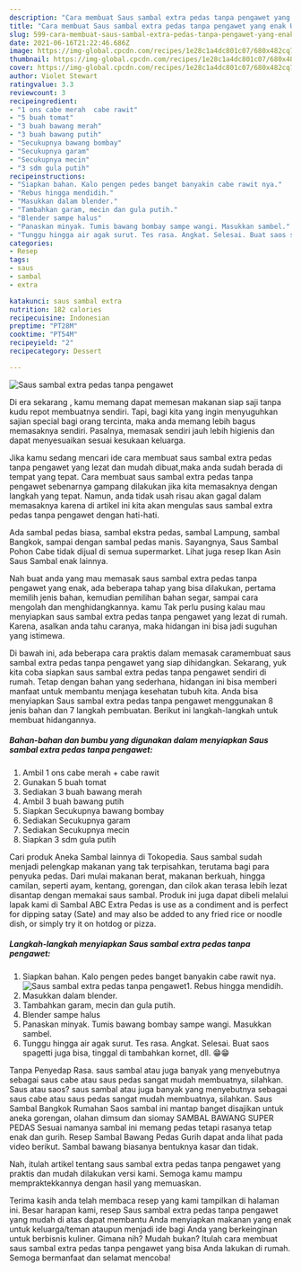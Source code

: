 ```yaml
---
description: "Cara membuat Saus sambal extra pedas tanpa pengawet yang enak Untuk Jualan"
title: "Cara membuat Saus sambal extra pedas tanpa pengawet yang enak Untuk Jualan"
slug: 599-cara-membuat-saus-sambal-extra-pedas-tanpa-pengawet-yang-enak-untuk-jualan
date: 2021-06-16T21:22:46.686Z
image: https://img-global.cpcdn.com/recipes/1e28c1a4dc801c07/680x482cq70/saus-sambal-extra-pedas-tanpa-pengawet-foto-resep-utama.jpg
thumbnail: https://img-global.cpcdn.com/recipes/1e28c1a4dc801c07/680x482cq70/saus-sambal-extra-pedas-tanpa-pengawet-foto-resep-utama.jpg
cover: https://img-global.cpcdn.com/recipes/1e28c1a4dc801c07/680x482cq70/saus-sambal-extra-pedas-tanpa-pengawet-foto-resep-utama.jpg
author: Violet Stewart
ratingvalue: 3.3
reviewcount: 3
recipeingredient:
- "1 ons cabe merah  cabe rawit"
- "5 buah tomat"
- "3 buah bawang merah"
- "3 buah bawang putih"
- "Secukupnya bawang bombay"
- "Secukupnya garam"
- "Secukupnya mecin"
- "3 sdm gula putih"
recipeinstructions:
- "Siapkan bahan. Kalo pengen pedes banget banyakin cabe rawit nya."
- "Rebus hingga mendidih."
- "Masukkan dalam blender."
- "Tambahkan garam, mecin dan gula putih."
- "Blender sampe halus"
- "Panaskan minyak. Tumis bawang bombay sampe wangi. Masukkan sambel."
- "Tunggu hingga air agak surut. Tes rasa. Angkat. Selesai. Buat saos spagetti juga bisa, tinggal di tambahkan kornet, dll. 😁😁"
categories:
- Resep
tags:
- saus
- sambal
- extra

katakunci: saus sambal extra 
nutrition: 182 calories
recipecuisine: Indonesian
preptime: "PT28M"
cooktime: "PT54M"
recipeyield: "2"
recipecategory: Dessert

---
```



![Saus sambal extra pedas tanpa pengawet](https://img-global.cpcdn.com/recipes/1e28c1a4dc801c07/680x482cq70/saus-sambal-extra-pedas-tanpa-pengawet-foto-resep-utama.jpg)

Di era  sekarang , kamu memang dapat memesan makanan siap saji tanpa kudu repot membuatnya sendiri. Tapi, bagi kita yang ingin menyuguhkan sajian special bagi orang tercinta, maka anda memang lebih bagus memasaknya sendiri. Pasalnya, memasak sendiri jauh lebih higienis dan dapat menyesuaikan sesuai kesukaan keluarga.

Jika kamu sedang mencari ide cara membuat saus sambal extra pedas tanpa pengawet yang lezat dan mudah dibuat,maka anda sudah berada di tempat yang tepat. Cara membuat saus sambal extra pedas tanpa pengawet  sebenarnya gampang dilakukan jika kita memasaknya dengan langkah yang tepat. Namun, anda tidak usah risau akan gagal dalam memasaknya 
karena di artikel ini kita akan mengulas saus sambal extra pedas tanpa pengawet dengan hati-hati.  

Ada sambal pedas biasa, sambal ekstra pedas, sambal Lampung, sambal Bangkok, sampai dengan sambal pedas manis. Sayangnya, Saus Sambal Pohon Cabe tidak dijual di semua supermarket. Lihat juga resep Ikan Asin Saus Sambal enak lainnya.

Nah buat anda yang mau memasak saus sambal extra pedas tanpa pengawet yang enak, ada beberapa tahap yang bisa dilakukan, pertama memilih jenis bahan, kemudian pemilihan bahan segar, sampai cara mengolah dan menghidangkannya. kamu Tak perlu pusing kalau mau menyiapkan saus sambal extra pedas tanpa pengawet yang lezat di rumah. Karena, asalkan anda  tahu caranya, maka hidangan ini bisa jadi suguhan yang istimewa.

Di bawah ini, ada beberapa cara praktis  dalam memasak caramembuat saus sambal extra pedas tanpa pengawet yang siap dihidangkan. Sekarang, yuk kita coba siapkan saus sambal extra pedas tanpa pengawet sendiri di rumah. Tetap dengan bahan yang sederhana, hidangan ini bisa memberi manfaat untuk membantu menjaga kesehatan tubuh kita. Anda bisa menyiapkan Saus sambal extra pedas tanpa pengawet menggunakan 8 jenis bahan dan 7 langkah pembuatan. Berikut ini langkah-langkah untuk membuat hidangannya.

<!--inarticleads1-->

##### Bahan-bahan dan bumbu yang digunakan dalam menyiapkan Saus sambal extra pedas tanpa pengawet:

1. Ambil 1 ons cabe merah + cabe rawit
1. Gunakan 5 buah tomat
1. Sediakan 3 buah bawang merah
1. Ambil 3 buah bawang putih
1. Siapkan Secukupnya bawang bombay
1. Sediakan Secukupnya garam
1. Sediakan Secukupnya mecin
1. Siapkan 3 sdm gula putih


Cari produk Aneka Sambal lainnya di Tokopedia. Saus sambal sudah menjadi pelengkap makanan yang tak terpisahkan, terutama bagi para penyuka pedas. Dari mulai makanan berat, makanan berkuah, hingga camilan, seperti ayam, kentang, gorengan, dan cilok akan terasa lebih lezat disantap dengan memakai saus sambal. Produk ini juga dapat dibeli melalui lapak kami di Sambal ABC Extra Pedas is use as a condiment and is perfect for dipping satay (Sate) and may also be added to any fried rice or noodle dish, or simply try it on hotdog or pizza. 

<!--inarticleads2-->

##### Langkah-langkah menyiapkan Saus sambal extra pedas tanpa pengawet:

1. Siapkan bahan. Kalo pengen pedes banget banyakin cabe rawit nya.
<img src="https://img-global.cpcdn.com/steps/b729d5ae55585c83/160x128cq70/saus-sambal-extra-pedas-tanpa-pengawet-langkah-memasak-1-foto.jpg" alt="Saus sambal extra pedas tanpa pengawet">1. Rebus hingga mendidih.
1. Masukkan dalam blender.
1. Tambahkan garam, mecin dan gula putih.
1. Blender sampe halus
1. Panaskan minyak. Tumis bawang bombay sampe wangi. Masukkan sambel.
1. Tunggu hingga air agak surut. Tes rasa. Angkat. Selesai. Buat saos spagetti juga bisa, tinggal di tambahkan kornet, dll. 😁😁


Tanpa Penyedap Rasa. saus sambal atau juga banyak yang menyebutnya sebagai saus cabe atau saus pedas sangat mudah membuatnya, silahkan. Saus atau saos? saus sambal atau juga banyak yang menyebutnya sebagai saus cabe atau saus pedas sangat mudah membuatnya, silahkan. Saus Sambal Bangkok Rumahan Saos sambal ini mantap banget disajikan untuk aneka gorengan, olahan dimsum dan siomay SAMBAL BAWANG SUPER PEDAS Sesuai namanya sambal ini memang pedas tetapi rasanya tetap enak dan gurih. Resep Sambal Bawang Pedas Gurih dapat anda lihat pada video berikut. Sambal bawang biasanya bentuknya kasar dan tidak. 

Nah, itulah artikel tentang  saus sambal extra pedas tanpa pengawet  yang praktis dan mudah dilakukan versi kami. Semoga kamu mampu mempraktekkannya dengan hasil yang memuaskan. 

Terima kasih anda telah membaca resep yang kami tampilkan di halaman ini. Besar harapan kami, resep  Saus sambal extra pedas tanpa pengawet yang mudah di atas dapat membantu Anda menyiapkan makanan yang enak untuk keluarga/teman ataupun menjadi ide bagi Anda yang berkeinginan untuk berbisnis kuliner. Gimana nih? Mudah bukan? Itulah cara membuat saus sambal extra pedas tanpa pengawet yang bisa Anda lakukan di rumah. Semoga bermanfaat dan selamat mencoba!

